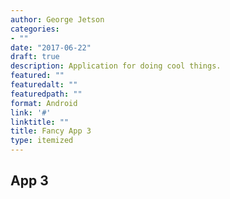 ```yaml
---
author: George Jetson
categories:
- ""
date: "2017-06-22"
draft: true
description: Application for doing cool things.
featured: ""
featuredalt: ""
featuredpath: ""
format: Android
link: '#'
linktitle: ""
title: Fancy App 3
type: itemized
---
```


## App 3
